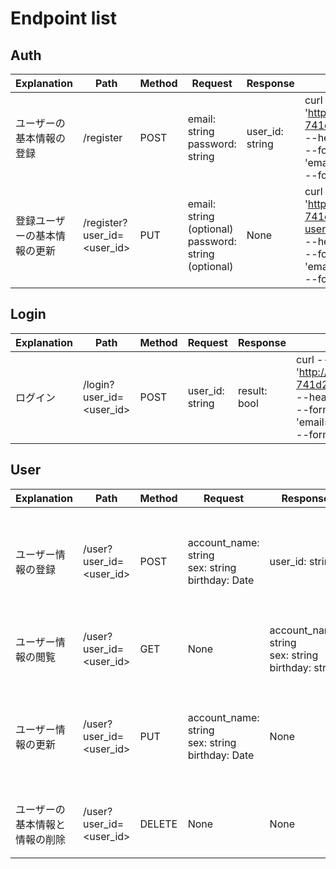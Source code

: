 # Endpoint list

## Auth
| Explanation | Path | Method | Request | Response | Request_sample |
| ---- | ---- | ---- | ---- | ---- | ---- |
|ユーザーの基本情報の登録| /register | POST | email: string <br> password: string | user_id: string | curl --location 'http://127.0.0.1:5001/hikarinabe-741d2/asia-northeast1/auth' <br> --header 'Authorization: API_KEY'<br>--form 'email="example@email.com"' <br>--form 'password="123456"' |
|登録ユーザーの基本情報の更新| /register?user_id=<user_id> | PUT | email: string (optional) <br> password: string (optional) | None | curl --location --request PUT 'http://127.0.0.1:5001/hikarinabe-741d2/asia-northeast1/auth?user_id=mN2PWNGjHj5z2ED334Bv' <br> --header 'Authorization: API_KEY' <br>--form 'email="example@email.com"' <br>--form 'password="1234"' |


## Login
| Explanation | Path | Method | Request | Response | Request_sample |
| ---- | ---- | ---- | ---- | ---- | ---- |
|ログイン| /login?user_id=<user_id> | POST | user_id: string | result: bool | curl --location --request GET 'http://127.0.0.1:5001/hikarinabe-741d2/asia-northeast1/login' <br> --header 'Authorization: API_KEY' <br> --form 'email="example@email.com"' <br> --form 'password="123456"' |

## User
| Explanation | Path | Method | Request | Response | Request_sample |
| ---- | ---- | ---- | ---- | ---- | ---- |
|ユーザー情報の登録| /user?user_id=<user_id> | POST | account_name: string <br>sex: string <br>birthday: Date  | user_id: string | curl --location 'http://127.0.0.1:5001/hikarinabe-741d2/asia-northeast1/user?user_id=YHMi6IE5Bnu8gcItzbld' <br> --header 'Authorization: API_KEY'<br>--form 'account_name="あやぴ"' <br>--form 'sex="女性"' <br>--form 'birthday="2000-11-01"' |
|ユーザー情報の閲覧| /user?user_id=<user_id> | GET | None | account_name: string <br>sex: string <br>birthday: string | curl --location 'http://127.0.0.1:5001/hikarinabe-741d2/asia-northeast1/user?user_id=YHMi6IE5Bnu8gcItzbld&hoge=null' <br> --header 'Authorization: API_KEY'|
|ユーザー情報の更新| /user?user_id=<user_id> | PUT | account_name: string <br>sex: string <br>birthday: Date | None | curl --location --request PUT 'http://127.0.0.1:5001/hikarinabe-741d2/asia-northeast1/user?user_id=YHMi6IE5Bnu8gcItzbld' <br> --header 'Authorization: API_KEY'<br>--form 'account_name="たろう"' <br>--form 'sex="男性"' <br>--form 'birthday="2020-05-20"' |
|ユーザーの基本情報と情報の削除| /user?user_id=<user_id> | DELETE | None | None | curl --location --request DELETE 'http://127.0.0.1:5001/hikarinabe-741d2/asia-northeast1/user?user_id=YHMi6IE5Bnu8gcItzbld'<br> --header 'Authorization: API_KEY' |